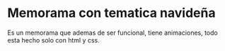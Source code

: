 # Memorama con tematica navideña
Es un memorama que ademas de ser funcional, tiene animaciones, todo esta hecho solo con html y css.
